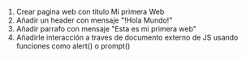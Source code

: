 1. Crear pagina web con titulo Mi primera Web
2. Añadir un header con mensaje "!Hola Mundo!"
3. Añadir parrafo con mensaje "Esta es mi primera web"
4. Añadirle interacción a traves de documento externo de JS usando funciones como alert() o prompt()

